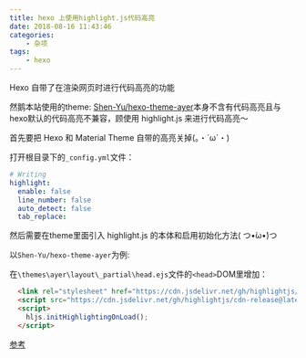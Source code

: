 ```yaml
---
title: hexo 上使用highlight.js代码高亮
date: 2018-08-16 11:43:46
categories:
    - 杂项
tags: 
    - hexo
---
```


Hexo 自带了在渲染网页时进行代码高亮的功能

然鹅本站使用的theme: [Shen-Yu/hexo-theme-ayer](https://github.com/Shen-Yu/hexo-theme-ayer)本身不含有代码高亮且与hexo默认的代码高亮不兼容，顾使用 highlight.js 来进行代码高亮～

首先要把 Hexo 和 Material Theme 自带的高亮关掉(。・`ω´・)

打开根目录下的`_config.yml`文件：

```yml
# Writing
highlight:
  enable: false
  line_number: false
  auto_detect: false
  tab_replace:
```

然后需要在theme里面引入 highlight.js 的本体和启用初始化方法( つ•̀ω•́)つ

以`Shen-Yu/hexo-theme-ayer`为例:

在`\themes\ayer\layout\_partial\head.ejs`文件的`<head>`DOM里增加：

```html
  <link rel="stylesheet" href="https://cdn.jsdelivr.net/gh/highlightjs/cdn-release@latest/build/styles/vs2015.min.css"><!- highlight.js ->
  <script src="https://cdn.jsdelivr.net/gh/highlightjs/cdn-release@latest/build/highlight.min.js"></script>
  <script>
    hljs.initHighlightingOnLoad();
  </script>
```

[参考](https://akarin.dev/2019/04/19/use-hljs-in-material-theme/)

